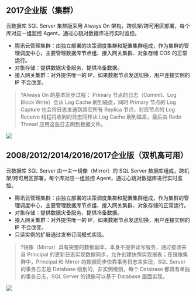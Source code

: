 ## 2017企业版（集群）
云数据库 SQL Server 集群版采用 Always On 架构，跨机架/跨可用区部署，每个库对应一组监控 Agent，通过心跳对数据库进行实时监控。
- 腾讯云管理集群：由独立部署的决策调度集群和配置集群组成，作为集群的管理调度中心，主要管理数据库节点组、接入网关集群、对象存储 COS 的正常运行。
- 对象存储：提供数据灾备服务，提供冷备数据。
- 接入网关集群：对外提供唯一的 IP，如果数据节点发送切换，用户连接实例的IP 不会改变。


>?Always On 的基本同步过程：
>Primary 节点的日志（Commit、Log Block Write）会从 Log Cache 刷到磁盘，同时 Primary 节点的 Log Capture 也会将日志发送到其它所有 Replica 节点，对应节点的 Log Receive 线程将收到的日志同样从 Log Cache 刷到磁盘，最后由 Redo Thread 应用这些日志刷到数据文件。
>
![](https://main.qcloudimg.com/raw/e282782dd413238f1b2b6f7b9a0306b0.png)


## 2008/2012/2014/2016/2017企业版（双机高可用）
云数据库 SQL Server 由一主一镜像（Mirror）的 SQL Server 数据库组成，跨机架/跨可用区部署，每个库对应一组监控 Agent，通过心跳对数据库进行实时监控。
- 腾讯云管理集群：由独立部署的决策调度集群和配置集群组成，作为集群的管理调度中心，主要管理数据库节点组、接入网关集群、对象存储的正常运行。
- 对象存储：提供数据灾备服务，提供冷备数据。
- 接入网关集群：对外提供唯一的 IP，如果数据节点发送切换，用户连接实例的 IP 不会改变。
- 只读实例的扩展通过发布订阅模式实现。

>?镜像（Mirror）具有完整的数据副本，本身不提供读写服务，通过接收来自 Principal 的更新日志实现数据同步，允许创建快照实现报表；在镜像集群中，Principal 和 Mirror 的数据同步依靠事务日志来实现，SQL Server 的事务日志是 Database 级别的，非实例级别，每个 Database 都具有单独的事务日志，SQL Server 的镜像可以基于 Database 层面实现。

![](https://main.qcloudimg.com/raw/6d5bd0293f81a1f2d9a3f32ee908adc7.png)



